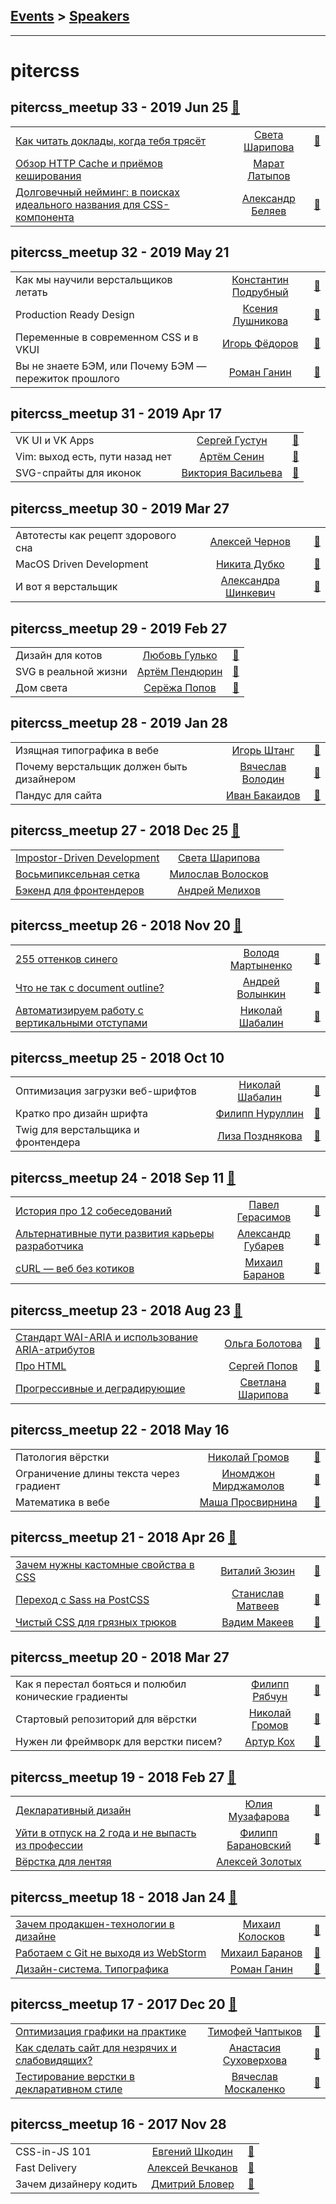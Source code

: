 ## [Events](../README.md) > [Speakers](../speakers.md)
---

# pitercss

## pitercss_meetup 33 - 2019 Jun 25 [:movie_camera:](https://www.youtube.com/watch?v=N3kL7vxGPtw)
| | | |
| --- | :---: | --- |
| [Как читать доклады, когда тебя трясёт](https://www.youtube.com/watch?v=N3kL7vxGPtw)  |  [Света Шарипова](speakers/Света%20Шарипова.md)  | [:notebook:](https://pitercss.ru/33/pres/how-to-talk.pdf)   |
| [Обзор HTTP Cache и приёмов кеширования](https://www.youtube.com/watch?v=N3kL7vxGPtw)  |  [Марат Латыпов](speakers/Марат%20Латыпов.md)  |    |
| [Долговечный нейминг: в поисках идеального названия для CSS-компонента](https://www.youtube.com/watch?v=N3kL7vxGPtw)  |  [Александр Беляев](speakers/Александр%20Беляев.md)  | [:notebook:](https://pitercss.ru/33/pres/css-naming.pdf)   |
## pitercss_meetup 32 - 2019 May 21 
| | | |
| --- | :---: | --- |
| Как мы научили верстальщиков летать  |  [Константин Подрубный](speakers/Константин%20Подрубный.md)  | [:notebook:](https://pitercss.ru/32/pres/developers-fly.pdf)   |
| Production Ready Design  |  [Ксения Лушникова](speakers/Ксения%20Лушникова.md)  | [:notebook:](https://pitercss.ru/32/pres/production-ready.pdf)   |
| Переменные в современном CSS и в VKUI  |  [Игорь Фёдоров](speakers/Игорь%20Фёдоров.md)  | [:notebook:](https://pitercss.ru/32/pres/custom-props/)   |
| Вы не знаете БЭМ, или Почему БЭМ — пережиток прошлого  |  [Роман Ганин](speakers/Роман%20Ганин.md)  | [:notebook:](https://pitercss.ru/32/pres/you-dont-know-bem/)   |
## pitercss_meetup 31 - 2019 Apr 17 
| | | |
| --- | :---: | --- |
| VK UI и VK Apps  |  [Сергей Густун](speakers/Сергей%20Густун.md)  | [:notebook:](https://pitercss.ru/31/pres/vk-ui.pdf)   |
| Vim: выход есть, пути назад нет  |  [Артём Сенин](speakers/Артём%20Сенин.md)  | [:notebook:](https://pitercss.ru/31/pres/vim-intro.pdf)   |
| SVG-спрайты для иконок  |  [Виктория Васильева](speakers/Виктория%20Васильева.md)  | [:notebook:](https://pitercss.ru/31/pres/svg-sprites/)   |
## pitercss_meetup 30 - 2019 Mar 27 
| | | |
| --- | :---: | --- |
| Автотесты как рецепт здорового сна  |  [Алексей Чернов](speakers/Алексей%20Чернов.md)  | [:notebook:](https://pitercss.ru/30/pres/auto-tests.pdf)   |
| MacOS Driven Development  |  [Никита Дубко](speakers/Никита%20Дубко.md)  | [:notebook:](https://pitercss.ru/30/pres/macos-driven/)   |
| И вот я верстальщик  |  [Александра Шинкевич](speakers/Александра%20Шинкевич.md)  | [:notebook:](https://pitercss.ru/30/pres/whats-next/)   |
## pitercss_meetup 29 - 2019 Feb 27 
| | | |
| --- | :---: | --- |
| Дизайн для котов  |  [Любовь Гулько](speakers/Любовь%20Гулько.md)  | [:notebook:](https://pitercss.ru/29/pres/design-for-cats/)   |
| SVG в реальной жизни  |  [Артём Пендюрин](speakers/Артём%20Пендюрин.md)  | [:notebook:](https://pitercss.ru/29/pres/svg-calendar.pdf)   |
| Дом света  |  [Серёжа Попов](speakers/Серёжа%20Попов.md)  | [:notebook:](https://pitercss.ru/29/pres/lighthouse.pdf)   |
## pitercss_meetup 28 - 2019 Jan 28 
| | | |
| --- | :---: | --- |
| Изящная типографика в вебе  |  [Игорь Штанг](speakers/Игорь%20Штанг.md)  | [:notebook:](https://pitercss.ru/28/pres/gracefull-typography.pdf)   |
| Почему верстальщик должен быть дизайнером  |  [Вячеслав Володин](speakers/Вячеслав%20Володин.md)  | [:notebook:](https://pitercss.ru/28/pres/coder-designer.pdf)   |
| Пандус для сайта  |  [Иван Бакаидов](speakers/Иван%20Бакаидов.md)  | [:notebook:](https://pitercss.ru/28/pres/ramp-site/)   |
## pitercss_meetup 27 - 2018 Dec 25 [:movie_camera:](https://www.youtube.com/playlist?list=PLTdS5E3zupkG1FiiFbvSR2MXNPYcHxDsE)
| | | |
| --- | :---: | --- |
| [Impostor-Driven Development](https://www.youtube.com/watch?v=judFRhmIDUw)  |  [Света Шарипова](speakers/Света%20Шарипова.md)  |    |
| [Восьмипиксельная сетка](https://www.youtube.com/watch?v=T9wCfoll4uQ)  |  [Милослав Волосков](speakers/Милослав%20Волосков.md)  |    |
| [Бэкенд для фронтендеров](https://www.youtube.com/watch?v=63Rx2hyYIZw)  |  [Андрей Мелихов](speakers/Андрей%20Мелихов.md)  |    |
## pitercss_meetup 26 - 2018 Nov 20 [:movie_camera:](https://www.youtube.com/watch?v=4MQ-gY05CY4)
| | | |
| --- | :---: | --- |
| [255 оттенков синего](https://www.youtube.com/watch?v=4MQ-gY05CY4)  |  [Володя Мартыненко](speakers/Володя%20Мартыненко.md)  | [:notebook:](https://pitercss.ru/26/pres/255-shades/)   |
| [Что не так с document outline?](https://www.youtube.com/watch?v=4MQ-gY05CY4)  |  [Андрей Волынкин](speakers/Андрей%20Волынкин.md)  | [:notebook:](https://pitercss.ru/26/pres/outline/)   |
| [Автоматизируем работу с вертикальными отступами](https://www.youtube.com/watch?v=4MQ-gY05CY4)  |  [Николай Шабалин](speakers/Николай%20Шабалин.md)  | [:notebook:](https://pitercss.ru/26/pres/auto-vertical.pdf)   |
## pitercss_meetup 25 - 2018 Oct 10 
| | | |
| --- | :---: | --- |
| Оптимизация загрузки веб-шрифтов  |  [Николай Шабалин](speakers/Николай%20Шабалин.md)  | [:notebook:](https://pitercss.ru/25/pres/font-loading.pdf)   |
| Кратко про дизайн шрифта  |  [Филипп Нуруллин](speakers/Филипп%20Нуруллин.md)  | [:notebook:](https://pitercss.ru/25/pres/type-design.pdf)   |
| Twig для верстальщика и фронтендера  |  [Лиза Позднякова](speakers/Лиза%20Позднякова.md)  | [:notebook:](https://pitercss.ru/25/pres/twig/)   |
## pitercss_meetup 24 - 2018 Sep 11 [:movie_camera:](https://www.youtube.com/watch?v=FTlsMkImku4)
| | | |
| --- | :---: | --- |
| [История про 12 собеседований](https://www.youtube.com/watch?v=FTlsMkImku4)  |  [Павел Герасимов](speakers/Павел%20Герасимов.md)  | [:notebook:](https://pitercss.ru/24/pres/interview-2018.pdf)   |
| [Альтернативные пути развития карьеры разработчика](https://www.youtube.com/watch?v=FTlsMkImku4)  |  [Александр Губарев](speakers/Александр%20Губарев.md)  | [:notebook:](https://pitercss.ru/24/pres/paths-of-dev.pdf)   |
| [cURL — веб без котиков](https://www.youtube.com/watch?v=FTlsMkImku4)  |  [Михаил Баранов](speakers/Михаил%20Баранов.md)  | [:notebook:](https://pitercss.ru/24/pres/curl/)   |
## pitercss_meetup 23 - 2018 Aug 23 [:movie_camera:](https://www.youtube.com/playlist?list=PLTdS5E3zupkFM5Lx5TFR_jiRwcUw_nt9S)
| | | |
| --- | :---: | --- |
| [Стандарт WAI-ARIA и использование ARIA-атрибутов](https://www.youtube.com/watch?v=zYrqF6xbdoE)  |  [Ольга Болотова](speakers/Ольга%20Болотова.md)  | [:notebook:](https://pitercss.ru/23/pres/wai-aria/)   |
| [Про HTML](https://www.youtube.com/watch?v=ZFbIcMkw8bs)  |  [Сергей Попов](speakers/Сергей%20Попов.md)  | [:notebook:](https://pitercss.ru/23/pres/about-html.pdf)   |
| [Прогрессивные и деградирующие](https://www.youtube.com/watch?v=9EbRFPVVHvk)  |  [Светлана Шарипова](speakers/Светлана%20Шарипова.md)  | [:notebook:](https://pitercss.ru/23/pres/prog-grids.pdf)   |
## pitercss_meetup 22 - 2018 May 16 
| | | |
| --- | :---: | --- |
| Патология вёрстки  |  [Николай Громов](speakers/Николай%20Громов.md)  | [:notebook:](https://pitercss.ru/22/pres/coder-diseases/)   |
| Ограничение длины текста через градиент  |  [Иномджон Мирджамолов](speakers/Иномджон%20Мирджамолов.md)  | [:notebook:](https://pitercss.ru/22/pres/truncate-text/)   |
| Математика в вебе  |  [Маша Просвирнина](speakers/Маша%20Просвирнина.md)  | [:notebook:](https://pitercss.ru/22/pres/math-web/)   |
## pitercss_meetup 21 - 2018 Apr 26 [:movie_camera:](https://www.youtube.com/playlist?list=PLTdS5E3zupkGHuyXfRIZfes3UIffaAyCq)
| | | |
| --- | :---: | --- |
| [Зачем нужны кастомные свойства в CSS](https://www.youtube.com/watch?v=4S-46XrHZ7k)  |  [Виталий Зюзин](speakers/Виталий%20Зюзин.md)  | [:notebook:](https://pitercss.ru/21/pres/custom-props/)   |
| [Переход с Sass на PostCSS](https://www.youtube.com/watch?v=TLrFAVsV-aM)  |  [Станислав Матвеев](speakers/Станислав%20Матвеев.md)  | [:notebook:](https://pitercss.ru/21/pres/sass-postcss.pdf)   |
| [Чистый CSS для грязных трюков](https://www.youtube.com/watch?v=H0TDsCsirUs)  |  [Вадим Макеев](speakers/Вадим%20Макеев.md)  | [:notebook:](https://pitercss.ru/21/pres/pure-dirty/)   |
## pitercss_meetup 20 - 2018 Mar 27 
| | | |
| --- | :---: | --- |
| Как я перестал бояться и полюбил конические градиенты  |  [Филипп Рябчун](speakers/Филипп%20Рябчун.md)  | [:notebook:](https://pitercss.ru/20/pres/conic-gradients/)   |
| Стартовый репозиторий для вёрстки  |  [Николай Громов](speakers/Николай%20Громов.md)  | [:notebook:](https://pitercss.ru/20/pres/speed-up/)   |
| Нужен ли фреймворк для верстки писем?  |  [Артур Кох](speakers/Артур%20Кох.md)  | [:notebook:](https://pitercss.ru/20/pres/email-framework/)   |
## pitercss_meetup 19 - 2018 Feb 27 [:movie_camera:](https://www.youtube.com/watch?v=A3tkogGd0Vw)
| | | |
| --- | :---: | --- |
| [Декларативный дизайн](https://www.youtube.com/watch?v=A3tkogGd0Vw)  |  [Юлия Музафарова](speakers/Юлия%20Музафарова.md)  | [:notebook:](https://pitercss.ru/19/pres/declarative-design.pdf)   |
| [Уйти в отпуск на 2 года и не выпасть из профессии](https://www.youtube.com/watch?v=A3tkogGd0Vw)  |  [Филипп Барановский](speakers/Филипп%20Барановский.md)  | [:notebook:](https://pitercss.ru/19/pres/on-vacation.pdf)   |
| [Вёрстка для лентяя](https://www.youtube.com/watch?v=A3tkogGd0Vw)  |  [Алексей Золотых](speakers/Алексей%20Золотых.md)  |    |
## pitercss_meetup 18 - 2018 Jan 24 [:movie_camera:](https://www.youtube.com/playlist?list=PLTdS5E3zupkGHuyXfRIZfes3UIffaAyCq)
| | | |
| --- | :---: | --- |
| [Зачем продакшен-технологии в дизайне](https://www.youtube.com/watch?v=Td18LyX9pRY)  |  [Михаил Колосков](speakers/Михаил%20Колосков.md)  | [:notebook:](https://pitercss.ru/18/pres/production-design.pdf)   |
| [Работаем с Git не выходя из WebStorm](https://www.youtube.com/watch?v=TES0ENoIDbE)  |  [Михаил Баранов](speakers/Михаил%20Баранов.md)  | [:notebook:](https://pitercss.ru/18/pres/git-webstorm.pdf)   |
| [Дизайн-система. Типографика](https://www.youtube.com/watch?v=vaHCfs9Rexg)  |  [Роман Ганин](speakers/Роман%20Ганин.md)  | [:notebook:](https://pitercss.ru/18/pres/design-system/)   |
## pitercss_meetup 17 - 2017 Dec 20 [:movie_camera:](https://www.youtube.com/watch?v=7QhaoAPG4q4)
| | | |
| --- | :---: | --- |
| [Оптимизация графики на практике](https://www.youtube.com/watch?v=7QhaoAPG4q4)  |  [Тимофей Чаптыков](speakers/Тимофей%20Чаптыков.md)  | [:notebook:](https://pitercss.ru/17/pres/graphics.pdf)   |
| [Как сделать сайт для незрячих и слабовидящих?](https://www.youtube.com/watch?v=7QhaoAPG4q4)  |  [Анастасия Суховерхова](speakers/Анастасия%20Суховерхова.md)  | [:notebook:](https://pitercss.ru/17/pres/weblind.pdf)   |
| [Тестирование верстки в декларативном стиле](https://www.youtube.com/watch?v=7QhaoAPG4q4)  |  [Вячеслав Москаленко](speakers/Вячеслав%20Москаленко.md)  | [:notebook:](https://pitercss.ru/17/pres/testing/)   |
## pitercss_meetup 16 - 2017 Nov 28 
| | | |
| --- | :---: | --- |
| CSS-in-JS 101  |  [Евгений Шкодин](speakers/Евгений%20Шкодин.md)  | [:notebook:](https://pitercss.ru/16/pres/css-in-js/)   |
| Fast Delivery  |  [Алексей Вечканов](speakers/Алексей%20Вечканов.md)  | [:notebook:](https://pitercss.ru/16/pres/fast-delivery/)   |
| Зачем дизайнеру кодить  |  [Дмитрий Бловер](speakers/Дмитрий%20Бловер.md)  | [:notebook:](https://pitercss.ru/16/pres/designer-code.pdf)   |
